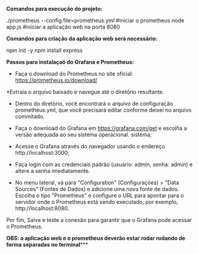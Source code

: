 **Comandos para execução do projeto:**

./prometheus --config.file=prometheus.yml #iniciar o prometheus 
node app.js #iniciar a aplicação web na porta 8080

**Comandos para criação da aplicação web será necessário:**

npm init -y
npm install express

**Passos para instalaçaõ do Grafana e Prometheus:**

* Faça o download do Prometheus no site oficial: https://prometheus.io/download/

*Extraia o arquivo baixado e navegue até o diretório resultante.

* Dentro do diretório, você encontrará o arquivo de configuração prometheus.yml, que você precisará editar conforme deixei no arquivo commitado.

* Faça o download do Grafana em https://grafana.com/get e escolha a versão adequada ao seu sistema operacional.
 sistema;

* Acesse o Grafana através do navegador usando o endereço http://localhost:3000;

* Faça login com as credenciais padrão (usuário: admin, senha: admin) e altere a senha imediatamente.

* No menu lateral, vá para "Configuration" (Configurações) > "Data Sources" (Fontes de Dados) e adicione uma nova fonte de dados.
Escolha o tipo "Prometheus" e configure o URL para apontar para o servidor onde o Prometheus está sendo executado, por exemplo, http://localhost:8080.

Por fim, Salve e teste a conexão para garantir que o Grafana pode acessar o Prometheus.


****OBS: a aplicação web e o prometheus deverão estar rodar rodando de forma separadas no terminal*******
